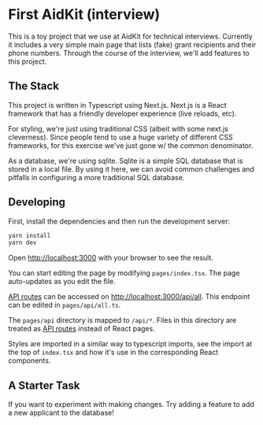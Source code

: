 # First AidKit (interview)

This is a toy project that we use at AidKit for technical interviews. Currently it includes a very simple main page that lists (fake) grant recipients and their phone numbers. Through the course of the interview, we'll add features to this project.

## The Stack

This project is written in Typescript using Next.js. Next.js is a React framework that has a friendly developer experience (live reloads, etc).

For styling, we're just using traditional CSS (albeit with some next.js cleverness). Since people tend to use a huge variety of different CSS frameworks, for this exercise we've just gone w/ the common denominator.

As a database, we're using sqlite. Sqlite is a simple SQL database that is stored in a local file. By using it here, we can avoid common challenges and pitfalls in configuring a more traditional SQL database.

## Developing

First, install the dependencies and then run the development server:

```bash
yarn install 
yarn dev
```

Open [http://localhost:3000](http://localhost:3000) with your browser to see the result.

You can start editing the page by modifying `pages/index.tsx`. The page auto-updates as you edit the file.

[API routes](https://nextjs.org/docs/13/pages/building-your-application/routing/api-routes) can be accessed on [http://localhost:3000/api/all](https://nextjs.org/docs/13/pages/building-your-application/routing/api-routes). This endpoint can be edited in `pages/api/all.ts`.

The `pages/api` directory is mapped to `/api/*`. Files in this directory are treated as [API routes](https://nextjs.org/docs/api-routes/introduction) instead of React pages.

Styles are imported in a similar way to typescript imports, see the import at the top of `index.tsx` and how it's use in the corresponding React components.

## A Starter Task

If you want to experiment with making changes. Try adding a feature to add a new applicant to the database!
